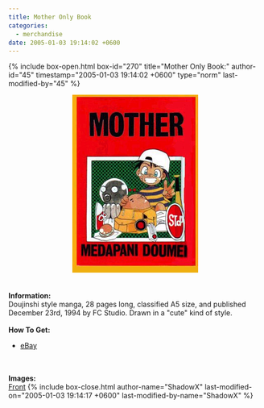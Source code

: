 ```yaml
---
title: Mother Only Book
categories:
  - merchandise
date: 2005-01-03 19:14:02 +0600
---
```

{% include box-open.html box-id="270" title="Mother Only Book:" author-id="45" timestamp="2005-01-03 19:14:02 +0600" type="norm" last-modified-by="45" %}
	<center>
	<img src="/merchandise/images/motherob_title.jpg" border="0" alt="Mother Only Book" />
	</center>
	<br /><br />
	<b>Information:</b>
	<br />
	Doujinshi style manga, 28 pages long, classified A5 size, and published
	December 23rd, 1994 by FC Studio.  Drawn in a "cute" kind of style.
	<br /><br />
	<b>How To Get:</b>
	<br />
	<ul>
	<li><a href="http://www.ebay.com">eBay</a></li>
	</ul>
	<br /><br />
	<b>Images:</b>
	<br />
	<a href="/merchandise/images/motherob1.jpg">Front</a>
{% include box-close.html author-name="ShadowX" last-modified-on="2005-01-03 19:14:17 +0600" last-modified-by-name="ShadowX" %}
